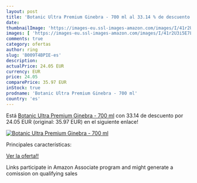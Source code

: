 ```yaml
---
layout: post
title: 'Botanic Ultra Premium Ginebra - 700 ml al 33.14 % de descuento'
date: 
thumbnailImage: 'https://images-eu.ssl-images-amazon.com/images/I/41r2U3i5E7L._SL200_.jpg'
images: [ 'https://images-eu.ssl-images-amazon.com/images/I/41r2U3i5E7L._SL200_.jpg' ]
comments: true
category: ofertas
author: ring
slug: 'B009T4BPIE-es'
description:
actualPrice: 24.05 EUR
currency: EUR
price: 24.05
comparePrice: 35.97 EUR
inStock: true
prodname: 'Botanic Ultra Premium Ginebra - 700 ml'
country: 'es'
---
```


Está [Botanic Ultra Premium Ginebra - 700 ml](https://www.amazon.es/dp/B009T4BPIE/?tag=tolees-21) con 33.14 de descuento por 24.05 EUR (original: 35.97 EUR) en el siguiente enlace!

[![Botanic Ultra Premium Ginebra - 700 ml](https://images-eu.ssl-images-amazon.com/images/I/41r2U3i5E7L._SL200_.jpg)](https://www.amazon.es/dp/B009T4BPIE/?tag=tolees-21)

Principales características:


[Ver la oferta!!](https://www.amazon.es/dp/B009T4BPIE/?tag=tolees-21)

Links participate in Amazon Associate program and might generate a comission on qualifying sales


